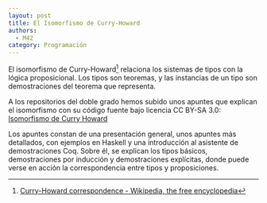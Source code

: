 ```yaml
---
layout: post
title: El Isomorfismo de Curry-Howard
authors:
  - M42
category: Programación
---
```


El isomorfismo de Curry-Howard[^curryhowardwiki] relaciona los sistemas de tipos con la lógica
proposicional. Los tipos son teoremas, y las instancias de un tipo son
demostraciones del teorema que representa.

A los repositorios del doble grado hemos subido unos apuntes que explican 
el isomorfismo con su código fuente bajo licencia CC BY-SA 3.0:
[Isomorfismo de Curry Howard](https://github.com/dgiim/curryHoward)

Los apuntes constan de una presentación general, unos apuntes más detallados,
con ejemplos en Haskell y una introducción al asistente de demostraciones Coq.
Sobre él, se explican los tipos básicos, demostraciones por inducción y demostraciones
explícitas, donde puede verse en acción la correspondencia entre tipos y proposiciones.


[^curryhowardwiki]: [Curry-Howard correspondence - Wikipedia, the free encyclopedia](http://en.wikipedia.org/wiki/Curry%E2%80%93Howard_correspondence)
